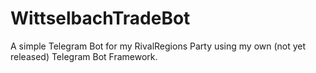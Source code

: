 # WittselbachTradeBot
A simple Telegram Bot for my RivalRegions Party using my own (not yet released) Telegram Bot Framework.
